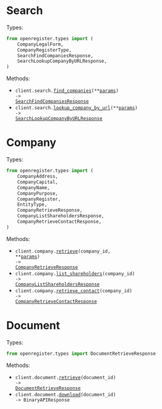 # Search

Types:

```python
from openregister.types import (
    CompanyLegalForm,
    CompanyRegisterType,
    SearchFindCompaniesResponse,
    SearchLookupCompanyByURLResponse,
)
```

Methods:

- <code title="get /v0/search/company">client.search.<a href="./src/openregister/resources/search.py">find_companies</a>(\*\*<a href="src/openregister/types/search_find_companies_params.py">params</a>) -> <a href="./src/openregister/types/search_find_companies_response.py">SearchFindCompaniesResponse</a></code>
- <code title="get /v0/search/lookup">client.search.<a href="./src/openregister/resources/search.py">lookup_company_by_url</a>(\*\*<a href="src/openregister/types/search_lookup_company_by_url_params.py">params</a>) -> <a href="./src/openregister/types/search_lookup_company_by_url_response.py">SearchLookupCompanyByURLResponse</a></code>

# Company

Types:

```python
from openregister.types import (
    CompanyAddress,
    CompanyCapital,
    CompanyName,
    CompanyPurpose,
    CompanyRegister,
    EntityType,
    CompanyRetrieveResponse,
    CompanyListShareholdersResponse,
    CompanyRetrieveContactResponse,
)
```

Methods:

- <code title="get /v0/company/{company_id}">client.company.<a href="./src/openregister/resources/company.py">retrieve</a>(company_id, \*\*<a href="src/openregister/types/company_retrieve_params.py">params</a>) -> <a href="./src/openregister/types/company_retrieve_response.py">CompanyRetrieveResponse</a></code>
- <code title="get /v0/company/{company_id}/shareholders">client.company.<a href="./src/openregister/resources/company.py">list_shareholders</a>(company_id) -> <a href="./src/openregister/types/company_list_shareholders_response.py">CompanyListShareholdersResponse</a></code>
- <code title="get /v0/company/{company_id}/contact">client.company.<a href="./src/openregister/resources/company.py">retrieve_contact</a>(company_id) -> <a href="./src/openregister/types/company_retrieve_contact_response.py">CompanyRetrieveContactResponse</a></code>

# Document

Types:

```python
from openregister.types import DocumentRetrieveResponse
```

Methods:

- <code title="get /v0/document/{document_id}">client.document.<a href="./src/openregister/resources/document.py">retrieve</a>(document_id) -> <a href="./src/openregister/types/document_retrieve_response.py">DocumentRetrieveResponse</a></code>
- <code title="get /v0/document/{document_id}/download">client.document.<a href="./src/openregister/resources/document.py">download</a>(document_id) -> BinaryAPIResponse</code>

